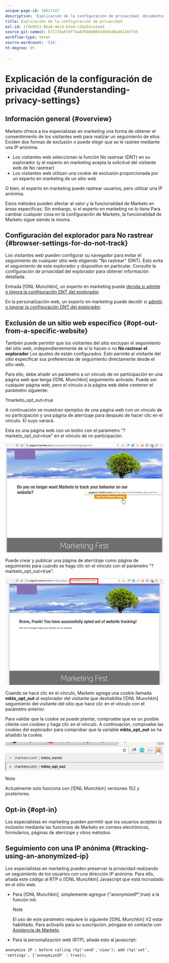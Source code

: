 ```yaml
---
unique-page-id: 10617187
description: 'Explicación de la configuración de privacidad: documentos de Marketo, documentación del producto'
title: Explicación de la configuración de privacidad
exl-id: 1fde9011-02a9-4ec9-bfa4-c56a52ce1eed
source-git-commit: b71729a678ff4a676bb60803d845d0a44118f7e5
workflow-type: tm+mt
source-wordcount: '514'
ht-degree: 0%

---
```


# Explicación de la configuración de privacidad {#understanding-privacy-settings}

## Información general {#overview}

Marketo ofrece a los especialistas en marketing una forma de obtener el consentimiento de los visitantes web para realizar un seguimiento de ellos. Existen dos formas de exclusión o puede elegir que se le rastree mediante una IP anónima.

* Los visitantes web seleccionan la función No rastrear (DNT) en su explorador (y el experto en marketing acepta la solicitud del visitante web de No rastrear)
* Los visitantes web utilizan una cookie de exclusión proporcionada por un experto en marketing de un sitio web

O bien, el experto en marketing puede rastrear usuarios, pero utilizar una IP anónima.

Estos métodos pueden afectar al valor y la funcionalidad de Marketo en áreas específicas. Sin embargo, si el experto en marketing _no lo tiene_ Para cambiar cualquier cosa en la configuración de Marketo, la funcionalidad de Marketo sigue siendo la misma.

## Configuración del explorador para No rastrear {#browser-settings-for-do-not-track}

Los visitantes web pueden configurar su navegador para evitar el seguimiento de cualquier sitio web eligiendo &quot;No rastrear&quot; (DNT). Esto evita el seguimiento de este explorador y dispositivo en particular. Consulte la configuración de privacidad del explorador para obtener información detallada.

Entrada [!DNL Munchkin], un experto en marketing puede [decida si admite o ignora la configuración DNT del explorador](/help/marketo/product-docs/administration/settings/edit-do-not-track-browser-support-settings.md).

En la personalización web, un experto en marketing puede decidir si [admitir o ignorar la configuración DNT del explorador](/help/marketo/product-docs/web-personalization/getting-started/setting-web-personalization-to-do-not-track.md).

## Exclusión de un sitio web específico {#opt-out-from-a-specific-website}

También puede permitir que los visitantes del sitio excluyan el seguimiento del sitio web, independientemente de si lo hacen o no **No rastrear el explorador** Los ajustes de están configurados. Esto permite al visitante del sitio especificar sus preferencias de seguimiento directamente desde el sitio web.

Para ello, debe añadir un parámetro a un vínculo de no participación en una página web que tenga [!DNL Munchkin] seguimiento activado. Puede ser cualquier página web, pero el vínculo a la página web debe contener el parámetro siguiente:

?marketo_opt_out=true

A continuación se muestran ejemplos de una página web con un vínculo de no participación y una página de aterrizaje para después de hacer clic en el vínculo. El suyo variará.

Esta es una página web con un botón con el parámetro &quot;?marketo_opt_out=true&quot; en el vínculo de no participación.

![](assets/understanding-privacy-settings-1.png)

Puede crear y publicar una página de aterrizaje como página de seguimiento para cuando se haga clic en el vínculo con el parámetro &quot;?marketo_opt_out=true&quot;.

![](assets/understanding-privacy-settings-2.png)

Cuando se hace clic en el vínculo, Marketo agrega una cookie llamada **mkto_opt_out** al explorador del visitante que deshabilita [!DNL Munchkin] seguimiento del visitante del sitio que hace clic en el vínculo con el parámetro anterior.

Para validar que la cookie se puede plantar, compruebe que es un posible cliente con cookies y haga clic en el vínculo. A continuación, compruebe las cookies del explorador para comprobar que la variable **mkto_opt_out** se ha añadido la cookie.

![](assets/understanding-privacy-settings-3.png)

>[!NOTE]
>
>Actualmente solo funciona con [!DNL Munchkin] versiones 152 y posteriores.

## Opt-in {#opt-in}

Los especialistas en marketing pueden permitir que los usuarios acepten la inclusión mediante las funciones de Marketo en correos electrónicos, formularios, páginas de aterrizaje y otros métodos.

## Seguimiento con una IP anónima {#tracking-using-an-anonymized-ip}

Los especialistas en marketing pueden preservar la privacidad realizando un seguimiento de los usuarios con una dirección IP anónima. Para ello, añada este código al RTP o [!DNL Munchkin] Javascript que está incrustado en el sitio web.

* Para [!DNL Munchkin], simplemente agregue {&quot;anonymizeIP&quot;,true} a la función init.

  >[!NOTE]
  >
  >El uso de este parámetro requiere lo siguiente [!DNL Munchkin] V2 estar habilitado. Para activarlo para su suscripción, póngase en contacto con [Asistencia de Marketo](https://nation.marketo.com/community/support_solutions).

* Para la personalización web (RTP), añada esto al javascript:

`anonymize IP : before calling rtp('send','view'); add rtp('set', 'settings', {'anonymizeIP' : true});`
